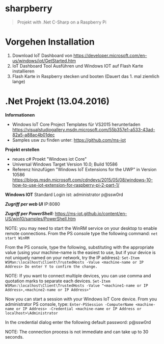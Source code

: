 # sharpberry
> Projekt with .Net C-Sharp on a Raspberry Pi

# Vorgehen Installation
1. Download IoT Dashboard von https://developer.microsoft.com/en-us/windows/iot/GetStarted.htm
2. IoT Dashboard Tool Ausführen und Windows IOT auf Flash Karte installieren
3. Flash Karte in Raspberry stecken und booten (Dauert das 1. mal ziemlich lange)


# .Net Projekt (13.04.2016)
**Informationen**
- Windows IoT Core Project Templates für VS2015 herunterladen https://visualstudiogallery.msdn.microsoft.com/55b357e1-a533-43ad-82a5-a88ac4b01dec
- Samples usw zu finden unter: https://github.com/ms-iot

**Projekt erstellen**
- neues c# Proekt "Windows iot Core"
- Universal Windows Target Version 10.0; Build 10586
- Referenz hinzufügen "Windows IoT Extensions for the UWP" in Version 10586 https://blogs.msdn.microsoft.com/cdndevs/2015/05/08/windows-10-how-to-use-iot-extension-for-raspberry-pi-2-part-1/

**Windows IOT**
Standard Login ist:
administrator
p@ssw0rd

***Zugriff per web UI***
IP:8080


***Zugriff per PowerShell:***
https://ms-iot.github.io/content/en-US/win10/samples/PowerShell.htm

NOTE: you may need to start the WinRM service on your desktop to enable remote connections. From the PS console type the following command:
`net start WinRM`

From the PS console, type the following, substituting <machine-name or IP Address> with the appropriate value (using your machine-name is the easiest to use, but if your device is not uniquely named on your network, try the IP address):
`Set-Item WSMan:\localhost\Client\TrustedHosts -Value <machine-name or IP Address>
Do enter Y to confirm the change.`

NOTE: If you want to connect multiple devices, you can use comma and quotation marks to separate each devices.
`Set-Item WSMan:\localhost\Client\TrustedHosts -Value "<machine1-name or IP Address>,<machine2-name or IP Address>"`

Now you can start a session with your Windows IoT Core device. From you administrator PS console, type:
`Enter-PSSession -ComputerName <machine-name or IP Address> -Credential <machine-name or IP Address or localhost>\Administrator`

In the credential dialog enter the following default password: p@ssw0rd

NOTE: The connection process is not immediate and can take up to 30 seconds.
